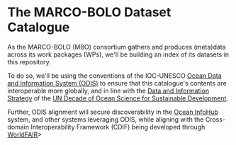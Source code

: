 # The MARCO-BOLO Dataset Catalogue

As the MARCO-BOLO (MBO) consortium gathers and produces (meta)data across its work packages (WPs), we'll be building an index of its datasets in this repository. 

To do so, we'll be using the conventions of the IOC-UNESCO [Ocean Data and Information System (ODIS)]([url](https://oceaninfohub.org/odis/)) to ensure that this catalogue's contents are interoperable more globally, and in line with the [Data and Information Strategy]([url](https://unesdoc.unesco.org/ark:/48223/pf0000385542?posInSet=1&queryId=fc0616d9-8a41-42ff-bc0f-1d7ef4355f1a)) of the [UN Decade of Ocean Science for Sustainable Development]([url](https://oceandecade.org/)). 

Further, ODIS alignment will secure discoverability in the [Ocean InfoHub]([url](https://oceaninfohub.org/)) system, and other systems leveraging ODIS, while aligning with the Cross-domain Interoperability Framework (CDIF) being developed through [WorldFAIR]([url](https://worldfair-project.eu/)https://worldfair-project.eu/)>
